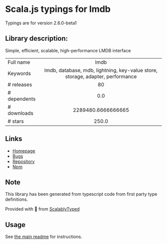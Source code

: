 
# Scala.js typings for lmdb

Typings are for version 2.6.0-beta1

## Library description:
Simple, efficient, scalable, high-performance LMDB interface

|                    |                 |
| ------------------ | :-------------: |
| Full name          | lmdb |
| Keywords           | lmdb, database, mdb, lightning, key-value store, storage, adapter, performance |
| # releases         | 80 |
| # dependents       | 0.0 |
| # downloads        | 2289480.6666666665 |
| # stars            | 250.0 |

## Links
- [Homepage](https://github.com/kriszyp/lmdb-js#readme)
- [Bugs](https://github.com/kriszyp/lmdb-js/issues)
- [Repository](https://github.com/kriszyp/lmdb-js)
- [Npm](https://www.npmjs.com/package/lmdb)
    


## Note
This library has been generated from typescript code from first party type definitions.

Provided with :purple_heart: from [ScalablyTyped](https://github.com/oyvindberg/ScalablyTyped)

## Usage
See [the main readme](../../readme.md) for instructions.


